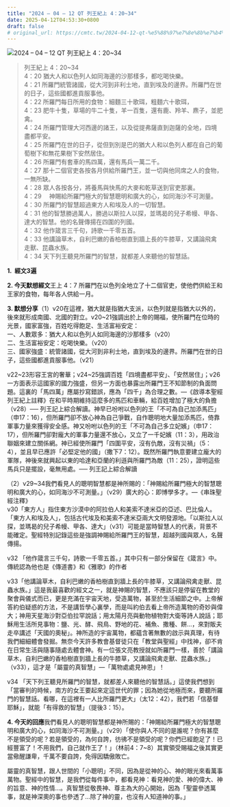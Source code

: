 ```yaml
---
title: "2024 – 04 – 12 QT 列王紀上 4：20~34"
date: 2025-04-12T04:53:30+0800
draft: false
# original_url: https://cmtc.tw/2024-04-12-qt-%e5%88%97%e7%8e%8b%e7%b4%80%e4%b8%8a-4%ef%bc%9a2034
---
```


![2024 – 04 – 12 QT 列王紀上 4：20\~34](/images/qt.jpg  "2024 – 04 – 12 QT 列王紀上 4：20\~34")

> 列王紀上 4：20\~34  
> 4：20 猶大人和以色列人如同海邊的沙那樣多，都吃喝快樂。  
> 4：21 所羅門統管諸國，從大河到非利士地，直到埃及的邊界。所羅門在世的日子，這些國都進貢服事他。  
> 4：22 所羅門每日所用的食物：細麵三十歌珥，粗麵六十歌珥，  
> 4：23 肥牛十隻，草場的牛二十隻，羊一百隻，還有鹿、羚羊、麃子，並肥禽。  
> 4：24 所羅門管理大河西邊的諸王，以及從提弗薩直到迦薩的全地，四境盡都平安。  
> 4：25 所羅門在世的日子，從但到別是巴的猶大人和以色列人都在自己的葡萄樹下和無花果樹下安然居住。  
> 4：26 所羅門有套車的馬四萬，還有馬兵一萬二千。  
> 4：27 那十二個官吏各按各月供給所羅門王，並一切與他同席之人的食物，一無所缺。  
> 4：28 眾人各按各分，將養馬與快馬的大麥和乾草送到官吏那裏。  
> 4：29 　神賜給所羅門極大的智慧聰明和廣大的心，如同海沙不可測量。  
> 4：30 所羅門的智慧超過東方人和埃及人的一切智慧。  
> 4：31 他的智慧勝過萬人，勝過以斯拉人以探，並瑪曷的兒子希幔、甲各、達大的智慧。他的名聲傳揚在四圍的列國。  
> 4：32 他作箴言三千句，詩歌一千零五首。  
> 4：33 他講論草木，自利巴嫩的香柏樹直到牆上長的牛膝草，又講論飛禽走獸、昆蟲水族。  
> 4：34 天下列王聽見所羅門的智慧，就都差人來聽他的智慧話。

**1.  經文3遍**

**2. 今天默想經文**王上 4：7 所羅門在以色列全地立了十二個官吏，使他們供給王和王家的食物，每年各人供給一月。

**3. 默想分享**（1）v20在這裡，猶大就是指猶大支派，以色列就是指猶大以外的，後來就形成南國、北國的對立。v20\~21強調出於上帝的賜福，使所羅門在位時的光景，國家富強，百姓吃得飽足、生活富裕安定：  
一、人數眾多：猶大人和以色列人如同海邊的沙那樣多（v20）  
二、生活富裕安定：吃喝快樂。（v20）  
三、國家強盛：統管諸國，從大河到非利士地，直到埃及的邊界。所羅門在世的日子，這些國都進貢服事他。（v21）

v22\~23形容王宮的奢華；v24\~25強調百姓「四境盡都平安」、「安然居住」；v26一方面表示這國家的國力強盛，但另一方面也暴露出所羅門王不知節制的負面問題。這裏的「馬四萬」應屬抄寫錯誤，應為「四千」為合理之數。—《啟導本聖經列王紀上註釋》在和平時期維持這麼多的馬匹和車輛，給百姓增加了極大的負擔（v28）── 列王記上綜合解讀。神早已吩咐以色列的王「不可為自己加添馬匹」（申17：16），但所羅門卻不放心神為自己爭戰，自作聰明地大量加添馬匹，倚靠軍事力量來獲得安全感。神又吩咐以色列的王「不可為自己多立妃嬪」（申17：17），但所羅門卻對龐大的軍事力量還不放心，又立了一千妃嬪（11：3），用政治聯姻來建立關係網。神已經使所羅門「四圍平安，沒有仇敵，沒有災禍」（5：4），並且早已應許「必堅定他的國」（撒下7：12）。既然所羅門執意要建立龐大的軍隊，神後來就興起以東的哈達和亞蘭的利遜與所羅門為敵（11：25），證明這些馬兵只是擺設，毫無用處。── 列王記上綜合解讀

（2）v29\~34我們看見人的聰明智慧都是神所賜的：「神賜給所羅門極大的智慧聰明和廣大的心，如同海沙不可測量。」（v29）廣大的心：即博學多才。—《串珠聖經注釋》  
v30「東方人」指住東方沙漠中的阿拉伯人和美索不達米亞的亞述、巴比倫人。「東方人和埃及人」，包括古代埃及和美索不達米亞兩大文明發源地。「以斯拉人以探，並瑪曷的兒子希幔、甲各、達大」（v31）可能是當時智慧人的代表，背景不能確定。聖經特別記錄這些是強調神賜給所羅門王的智慧，超越列國與眾人，名聲傳揚。

v32 「他作箴言三千句，詩歌一千零五首。」其中只有一部分保留在《箴言》中。傳統認為他也是《傳道書》和《雅歌》的作者

v33「他講論草木，自利巴嫩的香柏樹直到牆上長的牛膝草，又講論飛禽走獸、昆蟲水族。」這是我最喜歡的經文之一，就是神賜的智慧，不應該只是停留在教堂的聚會與儀式而已，更是充滿在宇宙天地，受造萬物，甚至於生活細節之中。上帝解答約伯疑惑的方法，不是講哲學心裏學，而是叫約伯去看上帝所造萬物的奇妙與偉大；神用天星海沙對亞伯拉罕說話；用太陽月亮與動物植物對大衛等詩人說話；耶穌用生活所見事物：鹽、光、酵、飛鳥、野地的花、補魚、撒種、餅…，來對販夫走卒講述「天國的奧秘」。神所造的宇宙萬物，都蘊含著無數的啟示與真理，有待我們細細體會發掘。無奈今天許多教會基督徒只在「教堂與聖經」中找神，卻不肯在日常生活與隨事隨處去體會神。有一位張文亮教授就如所羅門一樣，善於「講論草木，自利巴嫩的香柏樹直到牆上長的牛膝草，又講論飛禽走獸、昆蟲水族。」（v33），這才是「屬靈的真智慧」—「萬物處處見神恩」！

v34 「天下列王聽見所羅門的智慧，就都差人來聽他的智慧話。」這使我們想到「當審判的時候，南方的女王要起來定這世代的罪；因為她從地極而來，要聽所羅門的智慧話。看哪，在這裡有一人比所羅門更大」（太12：42），我們若「信基督耶穌」，就能「有得救的智慧」（提後3：15）。

**4. 今天的回應**我們看見人的聰明智慧都是神所賜的：「神賜給所羅門極大的智慧聰明和廣大的心，如同海沙不可測量。」（v29）「使你與人不同的是誰呢？你有甚麼不是領受的呢？若是領受的，為何自誇，彷彿不是領受的呢？你們已經飽足了！已經豐富了！不用我們，自己就作王了！」（林前4：7\~8）其實領受賜福之後其實更當儆醒謙卑，千萬不要自誇，免得因驕傲敗亡。

屬靈的真智慧，跟人世間的「小聰明」不同，因為是從神的心、神的眼光來看萬事萬物。聖經中的智慧，是我們從每件事中，都看見神：看見神的愛、神的偉大、神的旨意、神的性情…。真智慧從敬畏神、尊主為大的心開始，因為「聖靈參透萬事，就是神深奧的事也參透了…除了神的靈，也沒有人知道神的事。」